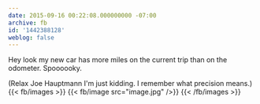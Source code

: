 ```yaml
---
date: 2015-09-16 00:22:08.000000000 -07:00
archive: fb
id: '1442388128'
weblog: false
---
```


Hey look my new car has more miles on the current trip than on the odometer. Spoooooky. 

(Relax Joe Hauptmann I'm just kidding. I remember what precision means.)
{{< fb/images >}}
{{< fb/image src="image.jpg" />}}
{{< /fb/images >}}
